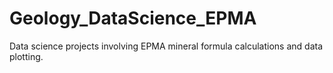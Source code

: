 # Geology_DataScience_EPMA
Data science projects involving EPMA mineral formula calculations and data plotting. 
